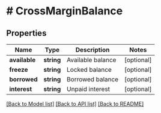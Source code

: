 # # CrossMarginBalance

## Properties

Name | Type | Description | Notes
------------ | ------------- | ------------- | -------------
**available** | **string** | Available balance | [optional] 
**freeze** | **string** | Locked balance | [optional] 
**borrowed** | **string** | Borrowed balance | [optional] 
**interest** | **string** | Unpaid interest | [optional] 

[[Back to Model list]](../../README.md#documentation-for-models) [[Back to API list]](../../README.md#documentation-for-api-endpoints) [[Back to README]](../../README.md)
